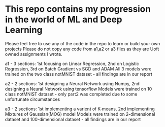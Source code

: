 # This repo contains my progression in the world of ML and Deep Learning
Please feel free to use any of the code in the repo to learn or build your own projects
Please do not copy any code from a1,a2 or a3 files as they are Uoft owned assignments I wrote.

a1 - 3 sections: 1st focusing on Linear Regression, 2nd on Logistic Regression, 3rd on Batch Gradient vs SGD and ADAM
     All 3 models were trained on the two class notMNIST dataset - all findings are in our report

a2 - 2 sections: 1st designing a Neural Network using Numpy, 2nd designing a Neural Network using tensorflow
     Models were trained on 10 class notMNIST dataset - only part2 was completed due to some unfortunate circumstances

a3 - 2 sections: 1st implementing a varient of K-means, 2nd implementing Mixtures of Gaussian(MOG) model
     Models were trained on 2-dimensional dataset and 100-dimensional dataset - all findings are in our report
     
    
